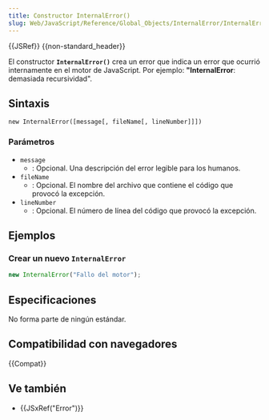 ```yaml
---
title: Constructor InternalError()
slug: Web/JavaScript/Reference/Global_Objects/InternalError/InternalError
---
```


{{JSRef}} {{non-standard_header}}

El constructor **`InternalError()`** crea un error que indica un error que ocurrió internamente en el motor de JavaScript. Por ejemplo: **"InternalError**: demasiada recursividad".

## Sintaxis

```
new InternalError([message[, fileName[, lineNumber]]])
```

### Parámetros

- `message`
  - : Opcional. Una descripción del error legible para los humanos.
- `fileName`
  - : Opcional. El nombre del archivo que contiene el código que provocó la excepción.
- `lineNumber`
  - : Opcional. El número de línea del código que provocó la excepción.

## Ejemplos

### Crear un nuevo `InternalError`

```js
new InternalError("Fallo del motor");
```

## Especificaciones

No forma parte de ningún estándar.

## Compatibilidad con navegadores

{{Compat}}

## Ve también

- {{JSxRef("Error")}}
